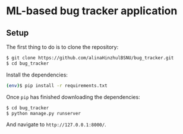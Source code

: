 # ML-based bug tracker application

## Setup

The first thing to do is to clone the repository:

```sh
$ git clone https://github.com/alinaHinzhulBSNU/bug_tracker.git
$ cd bug_tracker
````

Install the dependencies:

```sh
(env)$ pip install -r requirements.txt
```

Once `pip` has finished downloading the dependencies:
```sh
$ cd bug_tracker
$ python manage.py runserver
```
And navigate to `http://127.0.0.1:8000/`.
